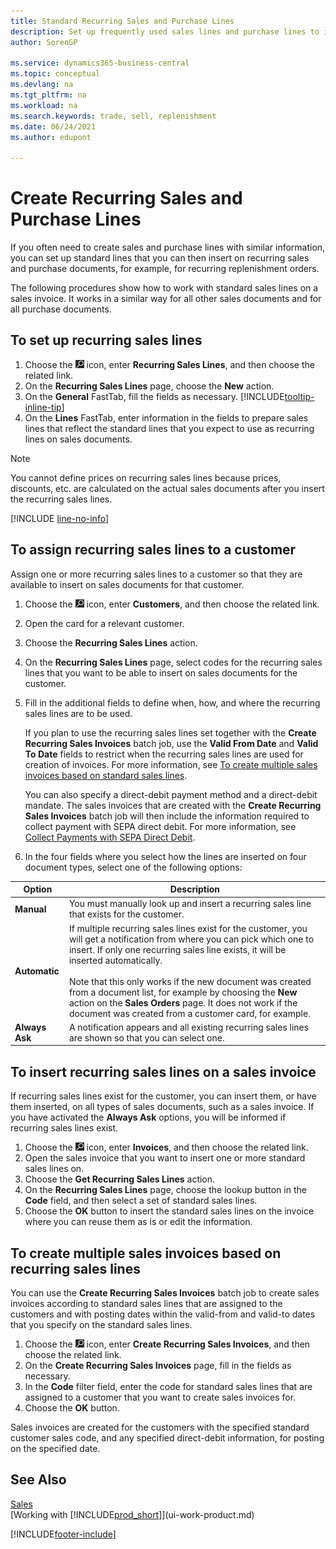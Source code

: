```yaml
---
title: Standard Recurring Sales and Purchase Lines
description: Set up frequently used sales lines and purchase lines to insert them on sales and purchase documents and quickly fill the lines with standard information.
author: SorenGP

ms.service: dynamics365-business-central
ms.topic: conceptual
ms.devlang: na
ms.tgt_pltfrm: na
ms.workload: na
ms.search.keywords: trade, sell, replenishment
ms.date: 06/24/2021
ms.author: edupont

---
```

# Create Recurring Sales and Purchase Lines
If you often need to create sales and purchase lines with similar information, you can set up standard lines that you can then insert on recurring sales and purchase documents, for example, for recurring replenishment orders.  

The following procedures show how to work with standard sales lines on a sales invoice. It works in a similar way for all other sales documents and for all purchase documents.  

## To set up recurring sales lines

1. Choose the ![Lightbulb that opens the Tell Me feature.](media/ui-search/search_small.png "Tell me what you want to do") icon, enter **Recurring Sales Lines**, and then choose the related link.  
2. On the **Recurring Sales Lines** page, choose the **New** action.  
3. On the **General** FastTab, fill the fields as necessary. [!INCLUDE[tooltip-inline-tip](includes/tooltip-inline-tip_md.md)]  
4. On the **Lines** FastTab, enter information in the fields to prepare sales lines that reflect the standard lines that you expect to use as recurring lines on sales documents.  

> [!NOTE]
> You cannot define prices on recurring sales lines because prices, discounts, etc. are calculated on the actual sales documents after you insert the recurring sales lines.

[!INCLUDE [line-no-info](includes/line-no-info.md)]

## To assign recurring sales lines to a customer

Assign one or more recurring sales lines to a customer so that they are available to insert on sales documents for that customer.

1. Choose the ![Lightbulb that opens the Tell Me feature.](media/ui-search/search_small.png "Tell me what you want to do") icon, enter **Customers**, and then choose the related link.
2. Open the card for a relevant customer.
3. Choose the **Recurring Sales Lines** action.
4. On the **Recurring Sales Lines** page, select codes for the recurring sales lines that you want to be able to insert on sales documents for the customer.
5. Fill in the additional fields to define when, how, and where the recurring sales lines are to be used.  

    If you plan to use the recurring sales lines set together with the **Create Recurring Sales Invoices** batch job, use the **Valid From Date** and **Valid To Date** fields to restrict when the recurring sales lines are used for creation of invoices. For more information, see [To create multiple sales invoices based on standard sales lines](sales-how-work-standard-lines.md#to-create-multiple-sales-invoices-based-on-recurring-sales-lines).

    You can also specify a direct-debit payment method and a direct-debit mandate. The sales invoices that are created with the **Create Recurring Sales Invoices** batch job will then include the information required to collect payment with SEPA direct debit. For more information, see [Collect Payments with SEPA Direct Debit](finance-collect-payments-with-sepa-direct-debit.md).

6. In the four fields where you select how the lines are inserted on four document types, select one of the following options:

|Option|Description|
|------|-----------|
|**Manual**|You must manually look up and insert a recurring sales line that exists for the customer.|
|**Automatic**|If multiple recurring sales lines exist for the customer, you will get a notification from where you can pick which one to insert. If only one recurring sales line exists, it will be inserted automatically.<br /><br />Note that this only works if the new document was created from a document list, for example by choosing the **New** action on the **Sales Orders** page. It does not work if the document was created from a customer card, for example.|
|**Always Ask**|A notification appears and all existing recurring sales lines are shown so that you can select one.

## To insert recurring sales lines on a sales invoice

If recurring sales lines exist for the customer, you can insert them, or have them inserted, on all types of sales documents, such as a sales invoice. If you have activated the **Always Ask** options, you will be informed if recurring sales lines exist.

1. Choose the ![Lightbulb that opens the Tell Me feature.](media/ui-search/search_small.png "Tell me what you want to do") icon, enter **Invoices**, and then choose the related link.
2. Open the sales invoice that you want to insert one or more standard sales lines on.
3. Choose the **Get Recurring Sales Lines** action.
4. On the **Recurring Sales Lines** page, choose the lookup button in the **Code** field, and then select a set of standard sales lines.
5. Choose the **OK** button to insert the standard sales lines on the invoice where you can reuse them as is or edit the information.

## To create multiple sales invoices based on recurring sales lines
You can use the **Create Recurring Sales Invoices** batch job to create sales invoices according to standard sales lines that are assigned to the customers and with posting dates within the valid-from and valid-to dates that you specify on the standard sales lines.

1. Choose the ![Lightbulb that opens the Tell Me feature.](media/ui-search/search_small.png "Tell me what you want to do") icon, enter **Create Recurring Sales Invoices**, and then choose the related link.
2. On the **Create Recurring Sales Invoices** page, fill in the fields as necessary.
3. In the **Code** filter field, enter the code for standard sales lines that are assigned to a customer that you want to create sales invoices for.
4. Choose the **OK** button.

Sales invoices are created for the customers with the specified standard customer sales code, and any specified direct-debit information, for posting on the specified date.

## See Also

[Sales](sales-manage-sales.md)  
[Working with [!INCLUDE[prod_short](includes/prod_short.md)]](ui-work-product.md)  


[!INCLUDE[footer-include](includes/footer-banner.md)]